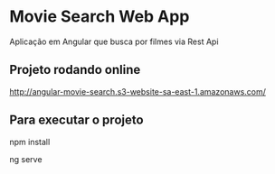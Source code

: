 # Movie Search Web App

Aplicação em Angular que busca por filmes via Rest Api


## Projeto rodando online
http://angular-movie-search.s3-website-sa-east-1.amazonaws.com/


## Para executar o projeto

npm install

ng serve
